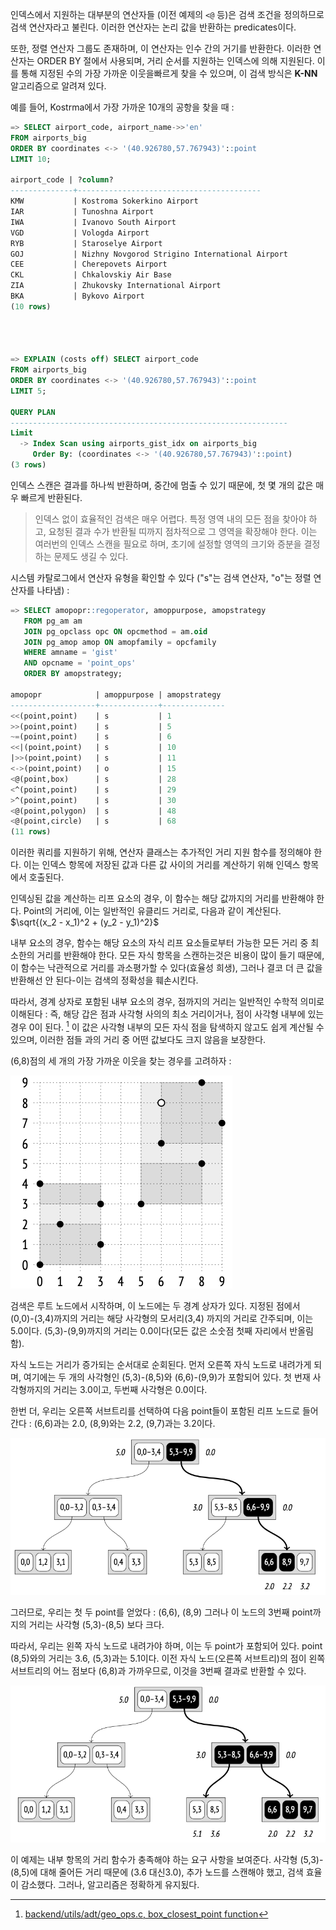 
인덱스에서 지원하는 대부분의 연산자들 (이전 예제의 `<@` 등)은 검색 조건을 정의하므로 검색 연산자라고 불린다. 이러한 연산자는 논리 값을 반환하는 predicates이다.

또한, 정렬 연산자 그룹도 존재하며, 이 연산자는 인수 간의 거기를 반환한다.
이러한 연산자는 ORDER BY 절에서 사용되며, 거리 순서를 지원하는 인덱스에 의해 지원된다.
이를 통해 지정된 수의 가장 가까운 이웃을빠르게 찾을 수 있으며, 이 검색 방식은 **K-NN** 알고리즘으로 알려져 있다.

예를 들어, Kostrma에서 가장 가까운 10개의 공항을 찾을 때 :

```sql
=> SELECT airport_code, airport_name->>'en'
FROM airports_big
ORDER BY coordinates <-> '(40.926780,57.767943)'::point
LIMIT 10;

airport_code | ?column?
--------------+-----------------------------------------
KMW           | Kostroma Sokerkino Airport
IAR           | Tunoshna Airport
IWA           | Ivanovo South Airport
VGD           | Vologda Airport
RYB           | Staroselye Airport
GOJ           | Nizhny Novgorod Strigino International Airport
CEE           | Cherepovets Airport
CKL           | Chkalovskiy Air Base
ZIA           | Zhukovsky International Airport
BKA           | Bykovo Airport
(10 rows)




=> EXPLAIN (costs off) SELECT airport_code
FROM airports_big
ORDER BY coordinates <-> '(40.926780,57.767943)'::point
LIMIT 5;

QUERY PLAN
--------------------------------------------------------------
Limit
  -> Index Scan using airports_gist_idx on airports_big
     Order By: (coordinates <-> '(40.926780,57.767943)'::point)
(3 rows)
```

인덱스 스캔은 결과를 하나씩 반환하며, 중간에 멈출 수 있기 때문에, 첫 몇 개의 값은 매우 빠르게 반환된다.
>인덱스 없이 효율적인 검색은 매우 어렵다. 특정 영역 내의 모든 점을 찾아야 하고, 요청된 결과 수가 반환될 띠까지 점차적으로 그 영역을 확장해야 한다.
>이는 여러번의 인덱스 스캔을 필요로 하며, 초기에 설정할 영역의 크기와 증분을 결정하는 문제도 생길 수 있다.

시스템 카탈로그에서 연산자 유형을 확인할 수 있다 ("s"는 검색 연산자, "o"는 정렬 연산자를 나타냄) : 
```sql
=> SELECT amopopr::regoperator, amoppurpose, amopstrategy
   FROM pg_am am
   JOIN pg_opclass opc ON opcmethod = am.oid
   JOIN pg_amop amop ON amopfamily = opcfamily
   WHERE amname = 'gist'
   AND opcname = 'point_ops'
   ORDER BY amopstrategy;

amopopr            | amoppurpose | amopstrategy
-------------------+-------------+--------------
<<(point,point)    | s           | 1
>>(point,point)    | s           | 5
~=(point,point)    | s           | 6
<<|(point,point)   | s           | 10
|>>(point,point)   | s           | 11
<->(point,point)   | o           | 15
<@(point,box)      | s           | 28
<^(point,point)    | s           | 29
>^(point,point)    | s           | 30
<@(point,polygon)  | s           | 48
<@(point,circle)   | s           | 68
(11 rows)
```

이러한 쿼리를 지원하기 위해, 연산자 클래스는 추가적인 거리 지원 함수를 정의해야 한다. 이는 인덱스 항목에 저장된 값과 다른 값 사이의 거리를 계산하기 위해 인덱스 항목에서 호출된다.

인덱싱된 값을 계산하는 리프 요소의 경우, 이 함수는 해당 값까지의 거리를 반환해야 한다. Point의 거리에, 이는 일반적인 유클리드 거리로, 다음과 같이 계산된다.
$\sqrt{(x_2 - x_1)^2 + (y_2 - y_1)^2}$

내부 요소의 경우, 함수는 해당 요소의 자식 리프 요소들로부터 가능한 모든 거리 중 최소한의 거리를 반환해야 한다.
모든 자식 항목을 스캔하는것은 비용이 많이 들기 때문에, 이 함수는 낙관적으로 거리를 과소평가할 수 있다(효율성 희생), 그러나 결코 더 큰 값을 반환해선 안 된다-이는 검색의 정확성을 훼손시킨다.

따라서, 경계 상자로 포함된 내부 요소의 경우, 점까지의 거리는 일반적인 수학적 의미로 이해된다 :  즉, 해당 갑은 점과 사각형 사의의 최소 거리이거나, 점이 사각형 내부에 있는 경우 0이 된다. [^2]
이 값은 사각형 내부의 모든 자식 점을 탐색하지 않고도 쉽게 계산될 수 있으며, 이러한 점들 과의 거리 중 어떤 값보다도 크지 않음을 보장한다.

(6,8)점의 세 개의 가장 가까운 이웃을 찾는 경우를 고려하자 : 

![300](image/CleanShot%20-000105.png)

검색은 루트 노드에서 시작하며, 이 노드에는 두 경계 상자가 있다. 지정된 점에서 (0,0)-(3,4)까지의 거리는 해당 사각형의 모서리(3,4) 까지의 거리로 간주되며, 이는 5.0이다.
(5,3)-(9,9)까지의 거리는 0.0이다(모든 값은 소숫점 첫째 자리에서 반올림함).

자식 노드는 거리가 증가되는 순서대로 순회된다. 먼저 오른쪽 자식 노드로 내려가게 되며, 여기에는 두 개의 사각형인 (5,3)-(8,5)와 (6,6)-(9,9)가 포함되어 있다.
첫 번재 사각형까지의 거리는 3.0이고, 두번째 사각형은 0.0이다.

한번 더, 우리는 오른쪽 서브트리를 선택하여 다음 point들이 포함된 리프 노드로 들어간다 : (6,6)과는 2.0, (8,9)와는 2.2, (9,7)과는 3.2이다.

![](image/CleanShot%20-000106.png)

그러므로, 우리는 첫 두 point를 얻었다 : (6,6),  (8,9) 그러나 이 노드의 3번째 point까지의 거리는  사각형 (5,3)-(8,5) 보다 크다.

따라서, 우리는 왼쪽 자식 노드로 내려가야 하며, 이는 두 point가 포함되어 있다. 
point (8,5)와의 거리는 3.6, (5,3)과는 5.1이다. 이전 자식 노드(오른쪽 서브트리)의 점이 왼쪽 서브트리의 어느 점보다 (6,8)과 가까우므로, 이것을 3번째 결과로 반환할 수 있다.

![](image/CleanShot%20-000107@2x.png)

이 예제는 내부 항목의 거리 함수가 충족해야 하는 요구 사항을 보여준다. 사각형 (5,3)-(8,5)에 대해 줄어든 거리 때문에 (3.6 대신3.0), 추가 노드를 스캔해야 했고, 검색 효율이 감소했다.
그러나, 알고리즘은 정확하게 유지됬다.






[^1]:[ backend/utils/adt/geo_ops.c, point_distance function](https://git.postgresql.org/gitweb/?p=postgresql.git;a=blob;f=src/backend/utils/adt/geo_ops.c;hb=REL_14_STABLE)
[^2]:[backend/utils/adt/geo_ops.c, box_closest_point function](https://git.postgresql.org/gitweb/?p=postgresql.git;a=blob;f=src/backend/utils/adt/geo_ops.c;hb=REL_14_STABLE)